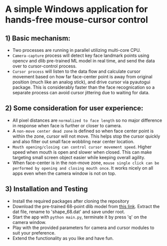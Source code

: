 # A simple Windows application for hands-free mouse-cursor control

## 1) Basic mechanism:
- Two processes are running in parallel utilizing multi-core CPU.
- `Camera-capture` process will detect key face landmark points using opencv and dlib pre-trained ML model in real time, and send the data over to cursor-control process.
- `Cursor process` will listen to the data flow and calculate cursor movement based on how far face-center point is away from original position (much like an analog stick), and drive cursor via pyautogui package. This is considerably faster than the face recognication so a separate process can avoid cursor jittering due to waiting for data.

## 2) Some consideration for user experience:
- All pixel distances are `normalized to face length` so no major difference in response when face is further or closer to camera.
- A `non-move center dead zone` is defined so when face center point is within the zone, cursor will not move. This helps stop the cursor quickly and also filter out small face wobbling near center location.
- `Mouth opening/closing can control cursor movement speed`. Higher speed when mouth is open and slower when closed. This can make targeting small screen object easier while keeping overall agility.
- When face-center is in the non-move zone, `mouse single click can be performed by opening and closing mouth once`. It works nicely on all apps even when the camera window is not on top.

## 3) Installation and Testing
- Install the required packages after cloning the repository
- Download the pre-trained 68-point dlib model from [this link](https://github.com/davisking/dlib-models/blob/master/shape_predictor_68_face_landmarks.dat.bz2). Extract the dat file, rename to 'shape_68.dat' and save under root.
- Start the app with `python main.py`, terminate it by press 'q' on the camera window.
- Play with the provided parameters for camera and cursor modules to suit your preference.
- Extend the functionality as you like and have fun.
